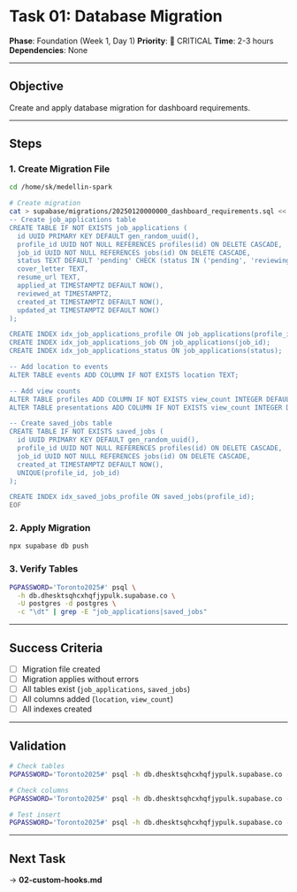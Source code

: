 # Task 01: Database Migration

**Phase**: Foundation (Week 1, Day 1)
**Priority**: 🔴 CRITICAL
**Time**: 2-3 hours
**Dependencies**: None

---

## Objective

Create and apply database migration for dashboard requirements.

---

## Steps

### 1. Create Migration File

```bash
cd /home/sk/medellin-spark

# Create migration
cat > supabase/migrations/20250120000000_dashboard_requirements.sql << 'EOF'
-- Create job_applications table
CREATE TABLE IF NOT EXISTS job_applications (
  id UUID PRIMARY KEY DEFAULT gen_random_uuid(),
  profile_id UUID NOT NULL REFERENCES profiles(id) ON DELETE CASCADE,
  job_id UUID NOT NULL REFERENCES jobs(id) ON DELETE CASCADE,
  status TEXT DEFAULT 'pending' CHECK (status IN ('pending', 'reviewing', 'interview', 'rejected', 'accepted')),
  cover_letter TEXT,
  resume_url TEXT,
  applied_at TIMESTAMPTZ DEFAULT NOW(),
  reviewed_at TIMESTAMPTZ,
  created_at TIMESTAMPTZ DEFAULT NOW(),
  updated_at TIMESTAMPTZ DEFAULT NOW()
);

CREATE INDEX idx_job_applications_profile ON job_applications(profile_id);
CREATE INDEX idx_job_applications_job ON job_applications(job_id);
CREATE INDEX idx_job_applications_status ON job_applications(status);

-- Add location to events
ALTER TABLE events ADD COLUMN IF NOT EXISTS location TEXT;

-- Add view counts
ALTER TABLE profiles ADD COLUMN IF NOT EXISTS view_count INTEGER DEFAULT 0;
ALTER TABLE presentations ADD COLUMN IF NOT EXISTS view_count INTEGER DEFAULT 0;

-- Create saved_jobs table
CREATE TABLE IF NOT EXISTS saved_jobs (
  id UUID PRIMARY KEY DEFAULT gen_random_uuid(),
  profile_id UUID NOT NULL REFERENCES profiles(id) ON DELETE CASCADE,
  job_id UUID NOT NULL REFERENCES jobs(id) ON DELETE CASCADE,
  created_at TIMESTAMPTZ DEFAULT NOW(),
  UNIQUE(profile_id, job_id)
);

CREATE INDEX idx_saved_jobs_profile ON saved_jobs(profile_id);
EOF
```

### 2. Apply Migration

```bash
npx supabase db push
```

### 3. Verify Tables

```bash
PGPASSWORD='Toronto2025#' psql \
  -h db.dhesktsqhcxhqfjypulk.supabase.co \
  -U postgres -d postgres \
  -c "\dt" | grep -E "job_applications|saved_jobs"
```

---

## Success Criteria

- [ ] Migration file created
- [ ] Migration applies without errors
- [ ] All tables exist (`job_applications`, `saved_jobs`)
- [ ] All columns added (`location`, `view_count`)
- [ ] All indexes created

---

## Validation

```bash
# Check tables
PGPASSWORD='Toronto2025#' psql -h db.dhesktsqhcxhqfjypulk.supabase.co -U postgres -d postgres -c "\dt"

# Check columns
PGPASSWORD='Toronto2025#' psql -h db.dhesktsqhcxhqfjypulk.supabase.co -U postgres -d postgres -c "\d events"

# Test insert
PGPASSWORD='Toronto2025#' psql -h db.dhesktsqhcxhqfjypulk.supabase.co -U postgres -d postgres -c "SELECT * FROM job_applications LIMIT 1;"
```

---

## Next Task

→ **02-custom-hooks.md**
